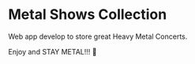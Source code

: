 # Metal Shows Collection

Web app develop to store great Heavy Metal Concerts.

Enjoy and STAY METAL!!! :metal: